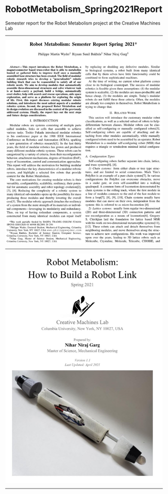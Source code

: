 # RobotMetabolism_Spring2021Report
Semester report for the Robot Metabolism project at the Creative Machines Lab

---

<img src="./media/report_page1.JPG" alt="Report" width="800"/>

---

<img src="./media/document_page1.JPG" alt="Document" width="800"/>

---
